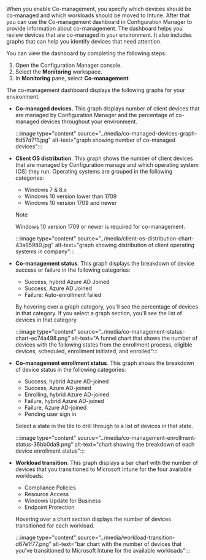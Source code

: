 When you enable Co-management, you specify which devices should be co-managed and which workloads should be moved to Intune. After that you can use the Co-management dashboard in Configuration Manager to provide information about co-management. The dashboard helps you review devices that are co-managed in your environment. It also includes graphs that can help you identify devices that need attention.

You can view the dashboard by completing the following steps:

1.  Open the Configuration Manager console.
2.  Select the **Monitoring** workspace.
3.  In **Monitoring** pane, select **Co-management**.

The co-management dashboard displays the following graphs for your environment:

 -  **Co-managed devices.** This graph displays number of client devices that are managed by Configuration Manager and the percentage of co-managed devices throughout your environment.

    :::image type="content" source="../media/co-managed-devices-graph-6d57d711.jpg" alt-text="graph showing number of co-managed devices":::


 -  **Client OS distribution**. This graph shows the number of client devices that are managed by Configuration manage and which operating system (OS) they run. Operating systems are grouped in the following categories:
    
     -  Windows 7 &amp; 8.x
     -  Windows 10 version lower than 1709
     -  Windows 10 version 1709 and newer

    > [!NOTE]
    > Windows 10 version 1709 or newer is required for co-management.

    :::image type="content" source="../media/client-os-distribution-chart-43a95980.jpg" alt-text="graph showing distribution of client operating systems in company":::


 -  **Co-management status**. This graph displays the breakdown of device success or failure in the following categories:
    
     -  Success, hybrid Azure AD Joined
     -  Success, Azure AD Joined
     -  Failure: Auto-enrollment failed

    By hovering over a graph category, you'll see the percentage of devices in that category. If you select a graph section, you'll see the list of devices in that category.

    :::image type="content" source="../media/co-management-status-chart-ec74a498.png" alt-text="A funnel chart that shows the number of devices with the following states from the enrollment process, eligible devices, scheduled, enrollment initiated, and enrolled":::


 -  **Co-management enrollment status**. This graph shows the breakdown of device status in the following categories:
    
     -  Success, hybrid Azure AD-joined
     -  Success, Azure AD-joined
     -  Enrolling, hybrid Azure AD-joined
     -  Failure, hybrid Azure AD-joined
     -  Failure, Azure AD-joined
     -  Pending user sign in

    Select a state in the tile to drill through to a list of devices in that state.

    :::image type="content" source="../media/co-management-enrollment-status-36bb0da9.png" alt-text="chart showing the breakdown of each device enrollment status":::


 -  **Workload transition**. This graph displays a bar chart with the number of devices that you transitioned to Microsoft Intune for the four available workloads:<br>
    
     -  Compliance Policies
     -  Resource Access
     -  Windows Update for Business
     -  Endpoint Protection

    Hovering over a chart section displays the number of devices transitioned for each workload.

    :::image type="content" source="../media/workload-transition-d67e1f77.png" alt-text="bar chart with the number of devices that you've transitioned to Microsoft Intune for the available workloads":::
